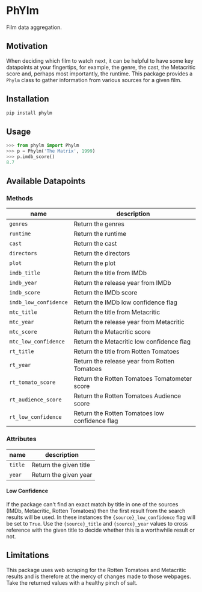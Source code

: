 # PhYlm

Film data aggregation.

## Motivation

When deciding which film to watch next, it can be helpful to have some key
datapoints at your fingertips, for example, the genre, the cast, the
Metacritic score and, perhaps most importantly, the runtime. This package
provides a `Phylm` class to gather information from various sources for a given
film.

## Installation

```bash
pip install phylm
```

## Usage

```python
>>> from phylm import Phylm
>>> p = Phylm('The Matrix', 1999)
>>> p.imdb_score()
8.7
```

## Available Datapoints

### Methods

|name|description|
|---|---|
|`genres`|Return the genres|
|`runtime`|Return the runtime|
|`cast`|Return the cast|
|`directors`|Return the directors|
|`plot`|Return the plot|
|`imdb_title`|Return the title from IMDb|
|`imdb_year`|Return the release year from IMDb|
|`imdb_score`|Return the IMDb score|
|`imdb_low_confidence`|Return the IMDb low confidence flag|
|`mtc_title`|Return the title from Metacritic|
|`mtc_year`|Return the release year from Metacritic|
|`mtc_score`|Return the Metacritic score|
|`mtc_low_confidence`|Return the Metacritic low confidence flag|
|`rt_title`|Return the title from Rotten Tomatoes|
|`rt_year`|Return the release year from Rotten Tomatoes|
|`rt_tomato_score`|Return the Rotten Tomatoes Tomatometer score|
|`rt_audience_score`|Return the Rotten Tomatoes Audience score|
|`rt_low_confidence`|Return the Rotten Tomatoes low confidence flag|

### Attributes

|name|description|
|---|---|
|`title`|Return the given title|
|`year`|Return the given year|

#### Low Confidence

If the package can't find an exact match by title in one of the sources (IMDb,
Metacritic, Rotten Tomatoes) then the first result from the search results will
be used. In these instances the `{source}_low_confidence` flag will be set to
`True`.  Use the `{source}_title` and `{source}_year` values to cross reference
with the given title to decide whether this is a worthwhile result or not.

## Limitations

This package uses web scraping for the Rotten Tomatoes and Metacritic results
and is therefore at the mercy of changes made to those webpages. Take the
returned values with a healthy pinch of salt.
